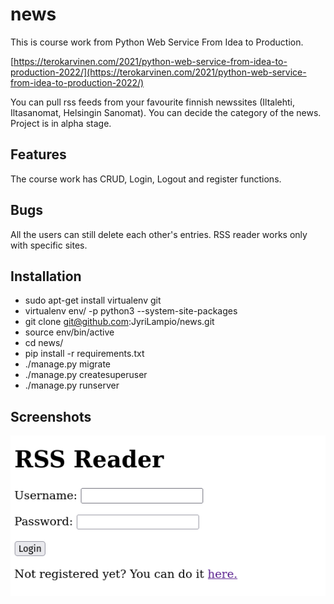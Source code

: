 # news

This is course work from Python Web Service From Idea to Production.

[https://terokarvinen.com/2021/python-web-service-from-idea-to-production-2022/](https://terokarvinen.com/2021/python-web-service-from-idea-to-production-2022/)

You can pull rss feeds from your favourite finnish newssites (Iltalehti, Iltasanomat, Helsingin Sanomat). You can decide the category of the news. Project is in alpha stage.

## Features

The course work has CRUD, Login, Logout and register functions.

## Bugs

All the users can still delete each other's entries. RSS reader works only with specific sites.

## Installation

- sudo apt-get install virtualenv git
- virtualenv env/ -p python3 --system-site-packages
- git clone git@github.com:JyriLampio/news.git
- source env/bin/active
- cd news/
- pip install -r requirements.txt
- ./manage.py migrate
- ./manage.py createsuperuser
- ./manage.py runserver

## Screenshots

![login](images/login.png)
